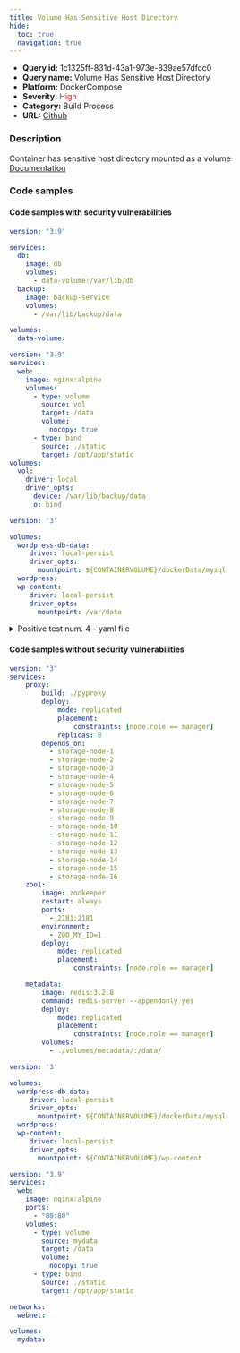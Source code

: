 ```yaml
---
title: Volume Has Sensitive Host Directory
hide:
  toc: true
  navigation: true
---
```


<style>
  .highlight .hll {
    background-color: #ff171742;
  }
  .md-content {
    max-width: 1100px;
    margin: 0 auto;
  }
</style>

-   **Query id:** 1c1325ff-831d-43a1-973e-839ae57dfcc0
-   **Query name:** Volume Has Sensitive Host Directory
-   **Platform:** DockerCompose
-   **Severity:** <span style="color:#bb2124">High</span>
-   **Category:** Build Process
-   **URL:** [Github](https://github.com/Checkmarx/kics/tree/master/assets/queries/dockerCompose/volume_has_sensitive_host_directory)

### Description
Container has sensitive host directory mounted as a volume<br>
[Documentation](https://docs.docker.com/compose/compose-file/compose-file-v3/#volume-configuration-reference)

### Code samples
#### Code samples with security vulnerabilities
```yaml title="Positive test num. 1 - yaml file" hl_lines="11"
version: "3.9"

services:
  db:
    image: db
    volumes:
      - data-volume:/var/lib/db
  backup:
    image: backup-service
    volumes:
      - /var/lib/backup/data

volumes:
  data-volume:

```
```yaml title="Positive test num. 2 - yaml file" hl_lines="18"
version: "3.9"
services:
  web:
    image: nginx:alpine
    volumes:
      - type: volume
        source: vol
        target: /data
        volume:
          nocopy: true
      - type: bind
        source: ./static
        target: /opt/app/static
volumes:
  vol:
    driver: local
    driver_opts:
      device: /var/lib/backup/data
      o: bind

```
```yaml title="Positive test num. 3 - yaml file" hl_lines="12"
version: '3'

volumes:
  wordpress-db-data:
     driver: local-persist
     driver_opts:
       mountpoint: ${CONTAINERVOLUME}/dockerData/mysql
  wordpress:
  wp-content:
     driver: local-persist
     driver_opts:
       mountpoint: /var/data

```
<details><summary>Positive test num. 4 - yaml file</summary>

```yaml hl_lines="11"
version: "3.8"

services:
  yesno:
    image: docker.encEx.com/yesno/yesno:v1.1
    container_name: "yesno-${MODE}"
    entrypoint: "/bin/sh"
    restart: unless-stopped
    volumes:
      - type: bind
        source: /etc/exercise
        target: /etc/exercise
      - type: volume
        source: yesno-1
        target: /var/www/yesno
      - type: volume
        source: yesno-2
        target: /var/lib/exercise
volumes:
  yesno-1:
    name: yesno-1
  yesno-2:
    name: yesno-2

```
</details>


#### Code samples without security vulnerabilities
```yaml title="Negative test num. 1 - yaml file"
version: "3"
services:
    proxy:
        build: ./pyproxy
        deploy:
            mode: replicated
            placement:
                constraints: [node.role == manager]
            replicas: 8
        depends_on:
          - storage-node-1
          - storage-node-2
          - storage-node-3
          - storage-node-4
          - storage-node-5
          - storage-node-6
          - storage-node-7
          - storage-node-8
          - storage-node-9
          - storage-node-10
          - storage-node-11
          - storage-node-12
          - storage-node-13
          - storage-node-14
          - storage-node-15
          - storage-node-16
    zoo1:
        image: zookeeper
        restart: always
        ports:
          - 2181:2181
        environment:
          - ZOO_MY_ID=1
        deploy:
            mode: replicated
            placement:
                constraints: [node.role == manager]

    metadata:
        image: redis:3.2.8
        command: redis-server --appendonly yes
        deploy:
            mode: replicated
            placement:
                constraints: [node.role == manager]
        volumes:
          - ./volumes/metadata/:/data/

```
```yaml title="Negative test num. 2 - yaml file"
version: '3'

volumes:
  wordpress-db-data:
     driver: local-persist
     driver_opts:
       mountpoint: ${CONTAINERVOLUME}/dockerData/mysql
  wordpress:
  wp-content:
     driver: local-persist
     driver_opts:
       mountpoint: ${CONTAINERVOLUME}/wp-content

```
```yaml title="Negative test num. 3 - yaml file"
version: "3.9"
services:
  web:
    image: nginx:alpine
    ports:
      - "80:80"
    volumes:
      - type: volume
        source: mydata
        target: /data
        volume:
          nocopy: true
      - type: bind
        source: ./static
        target: /opt/app/static

networks:
  webnet:

volumes:
  mydata:

```
